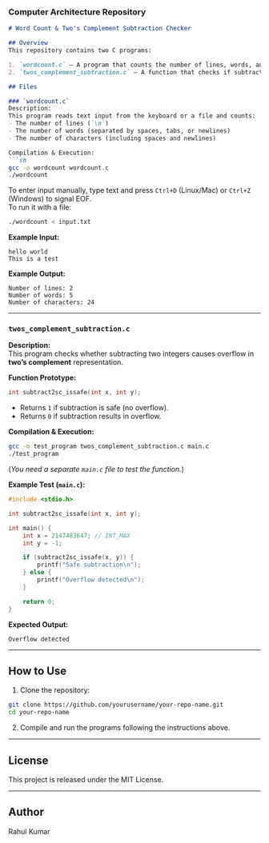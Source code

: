 ### **Computer Architecture Repository**

```md
# Word Count & Two's Complement Subtraction Checker

## Overview  
This repository contains two C programs:  

1. `wordcount.c` – A program that counts the number of lines, words, and characters from standard input, similar to the Unix `wc` command.  
2. `twos_complement_subtraction.c` – A function that checks if subtracting two integers in two’s complement representation results in overflow.  

## Files  

### `wordcount.c`  
Description:
This program reads text input from the keyboard or a file and counts:  
- The number of lines (`\n`)  
- The number of words (separated by spaces, tabs, or newlines)  
- The number of characters (including spaces and newlines)  

Compilation & Execution:  
```sh
gcc -o wordcount wordcount.c
./wordcount
```
To enter input manually, type text and press `Ctrl+D` (Linux/Mac) or `Ctrl+Z` (Windows) to signal EOF.  
To run it with a file:  
```sh
./wordcount < input.txt
```

**Example Input:**
```
hello world
This is a test
```
**Example Output:**
```
Number of lines: 2
Number of words: 5
Number of characters: 24
```

---

### `twos_complement_subtraction.c`  
**Description:**  
This program checks whether subtracting two integers causes overflow in **two’s complement** representation.  

**Function Prototype:**  
```c
int subtract2sc_issafe(int x, int y);
```
- Returns `1` if subtraction is safe (no overflow).  
- Returns `0` if subtraction results in overflow.  

**Compilation & Execution:**  
```sh
gcc -o test_program twos_complement_subtraction.c main.c
./test_program
```
(*You need a separate `main.c` file to test the function.*)  

**Example Test (`main.c`):**  
```c
#include <stdio.h>

int subtract2sc_issafe(int x, int y);

int main() {
    int x = 2147483647; // INT_MAX
    int y = -1;

    if (subtract2sc_issafe(x, y)) {
        printf("Safe subtraction\n");
    } else {
        printf("Overflow detected\n");
    }

    return 0;
}
```

**Expected Output:**
```
Overflow detected
```

---

## How to Use  
1. Clone the repository:  
```sh
git clone https://github.com/yourusername/your-repo-name.git
cd your-repo-name
```
2. Compile and run the programs following the instructions above.  

---

## License  
This project is released under the MIT License.  

---

## Author  
Rahul Kumar
